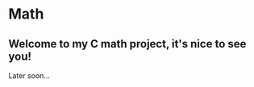 Math
=====

Welcome to my C math project, it's nice to see you!
---------------------------------------------------

Later soon...
